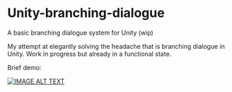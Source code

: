 # Unity-branching-dialogue
A basic branching dialogue system for Unity (wip)

My attempt at elegantly solving the headache that is branching dialogue in Unity. 
Work in progress but already in a functional state. 

Brief demo:

[![IMAGE ALT TEXT](http://img.youtube.com/vi/jMAN-cNCyBQ/0.jpg)](http://www.youtube.com/watch?v=jMAN-cNCyBQ "Demo")
